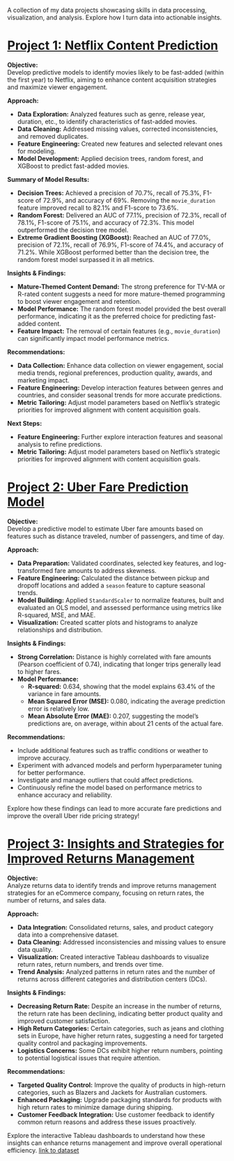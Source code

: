 A collection of my data projects showcasing skills in data processing, visualization, and analysis. Explore how I turn data into actionable insights.


# [Project 1: Netflix Content Prediction](https://github.com/CraigJustin92/Netflix_Content_Prediction)

**Objective:**  
Develop predictive models to identify movies likely to be fast-added (within the first year) to Netflix, aiming to enhance content acquisition strategies and maximize viewer engagement.

**Approach:**
- **Data Exploration:** Analyzed features such as genre, release year, duration, etc., to identify characteristics of fast-added movies.
- **Data Cleaning:** Addressed missing values, corrected inconsistencies, and removed duplicates.
- **Feature Engineering:** Created new features and selected relevant ones for modeling.
- **Model Development:** Applied decision trees, random forest, and XGBoost to predict fast-added movies.

**Summary of Model Results:**
- **Decision Trees:** Achieved a precision of 70.7%, recall of 75.3%, F1-score of 72.9%, and accuracy of 69%. Removing the `movie_duration` feature improved recall to 82.1% and F1-score to 73.6%.
- **Random Forest:** Delivered an AUC of 77.1%, precision of 72.3%, recall of 78.1%, F1-score of 75.1%, and accuracy of 72.3%. This model outperformed the decision tree model.
- **Extreme Gradient Boosting (XGBoost):** Reached an AUC of 77.0%, precision of 72.1%, recall of 76.9%, F1-score of 74.4%, and accuracy of 71.2%. While XGBoost performed better than the decision tree, the random forest model surpassed it in all metrics.

**Insights & Findings:**
- **Mature-Themed Content Demand:** The strong preference for TV-MA or R-rated content suggests a need for more mature-themed programming to boost viewer engagement and retention.
- **Model Performance:** The random forest model provided the best overall performance, indicating it as the preferred choice for predicting fast-added content.
- **Feature Impact:** The removal of certain features (e.g., `movie_duration`) can significantly impact model performance metrics.

**Recommendations:**
- **Data Collection:** Enhance data collection on viewer engagement, social media trends, regional preferences, production quality, awards, and marketing impact.
- **Feature Engineering:** Develop interaction features between genres and countries, and consider seasonal trends for more accurate predictions.
- **Metric Tailoring:** Adjust model parameters based on Netflix’s strategic priorities for improved alignment with content acquisition goals.

**Next Steps:**
- **Feature Engineering:** Further explore interaction features and seasonal analysis to refine predictions.
- **Metric Tailoring:** Adjust model parameters based on Netflix’s strategic priorities for improved alignment with content acquisition goals.


# [Project 2: Uber Fare Prediction Model](https://github.com/CraigJustin92/Uber-Fare-Prediction-Model)

**Objective:**  
Develop a predictive model to estimate Uber fare amounts based on features such as distance traveled, number of passengers, and time of day.

**Approach:**
- **Data Preparation:** Validated coordinates, selected key features, and log-transformed fare amounts to address skewness.
- **Feature Engineering:** Calculated the distance between pickup and dropoff locations and added a `season` feature to capture seasonal trends.
- **Model Building:** Applied `StandardScaler` to normalize features, built and evaluated an OLS model, and assessed performance using metrics like R-squared, MSE, and MAE.
- **Visualization:** Created scatter plots and histograms to analyze relationships and distribution.

**Insights & Findings:**
- **Strong Correlation:** Distance is highly correlated with fare amounts (Pearson coefficient of 0.74), indicating that longer trips generally lead to higher fares.
- **Model Performance:** 
  - **R-squared:** 0.634, showing that the model explains 63.4% of the variance in fare amounts.
  - **Mean Squared Error (MSE):** 0.080, indicating the average prediction error is relatively low.
  - **Mean Absolute Error (MAE):** 0.207, suggesting the model’s predictions are, on average, within about 21 cents of the actual fare.

**Recommendations:**
- Include additional features such as traffic conditions or weather to improve accuracy.
- Experiment with advanced models and perform hyperparameter tuning for better performance.
- Investigate and manage outliers that could affect predictions.
- Continuously refine the model based on performance metrics to enhance accuracy and reliability.

Explore how these findings can lead to more accurate fare predictions and improve the overall Uber ride pricing strategy!


# [Project 3: Insights and Strategies for Improved Returns Management](https://public.tableau.com/shared/HSJ99SQZZ?:display_count=n&:origin=viz_share_link)

**Objective:**  
Analyze returns data to identify trends and improve returns management strategies for an eCommerce company, focusing on return rates, the number of returns, and sales data.

**Approach:**
- **Data Integration:** Consolidated returns, sales, and product category data into a comprehensive dataset.
- **Data Cleaning:** Addressed inconsistencies and missing values to ensure data quality.
- **Visualization:** Created interactive Tableau dashboards to visualize return rates, return numbers, and trends over time.
- **Trend Analysis:** Analyzed patterns in return rates and the number of returns across different categories and distribution centers (DCs).

**Insights & Findings:**
- **Decreasing Return Rate:** Despite an increase in the number of returns, the return rate has been declining, indicating better product quality and improved customer satisfaction.
- **High Return Categories:** Certain categories, such as jeans and clothing sets in Europe, have higher return rates, suggesting a need for targeted quality control and packaging improvements.
- **Logistics Concerns:** Some DCs exhibit higher return numbers, pointing to potential logistical issues that require attention.

**Recommendations:**
- **Targeted Quality Control:** Improve the quality of products in high-return categories, such as Blazers and Jackets for Australian customers.
- **Enhanced Packaging:** Upgrade packaging standards for products with high return rates to minimize damage during shipping.
- **Customer Feedback Integration:** Use customer feedback to identify common return reasons and address these issues proactively.

Explore the interactive Tableau dashboards to understand how these insights can enhance returns management and improve overall operational efficiency.
[link to dataset](https://www.kaggle.com/datasets/mustafakeser4/looker-ecommerce-bigquery-dataset)
